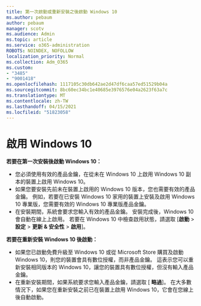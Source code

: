 ```yaml
---
title: 第一次啟動或重新安裝之後啟動 Windows 10
ms.author: pebaum
author: pebaum
manager: scotv
ms.audience: Admin
ms.topic: article
ms.service: o365-administration
ROBOTS: NOINDEX, NOFOLLOW
localization_priority: Normal
ms.collection: Adm_O365
ms.custom:
- "3485"
- "9001418"
ms.openlocfilehash: 1117105c30db642ae2d47df6caa57ed51529b04a
ms.sourcegitcommit: 8bc60ec34bc1e40685e3976576e04a2623f63a7c
ms.translationtype: MT
ms.contentlocale: zh-TW
ms.lasthandoff: 04/15/2021
ms.locfileid: "51823058"
---
```

# <a name="activate-windows-10"></a>啟用 Windows 10

**若要在第一次安裝後啟動 Windows 10：**

- 您必須使用有效的產品金鑰，在從未在 Windows 10 上啟用 Windows 10 副本的裝置上啟用 Windows 10。
- 如果您要安裝先前未在裝置上啟用的 Windows 10 版本，您也需要有效的產品金鑰。 例如，若要在已安裝 Windows 10 家用的裝置上安裝及啟用 Windows 10 專業版，您需要有效的 Windows 10 專業版產品金鑰。
- 在安裝期間，系統會要求您輸入有效的產品金鑰。 安裝完成後，Windows 10 會自動在線上上啟用。 若要在 Windows 10 中檢查啟用狀態，請選取 [**啟動** >  **設定**  >  **更新 & 安全性**  >  **啟用**]。

**若要在重新安裝 Windows 10 後啟動：**

- 如果您已啟動免費升級至 Windows 10 或從 Microsoft Store 購買及啟動 Windows 10，則您的裝置會具有數位授權，而非產品金鑰。 這表示您可以重新安裝相同版本的 Windows 10，讓您的裝置具有數位授權，但沒有輸入產品金鑰。
- 在重新安裝期間，如果系統要求您輸入產品金鑰，請選取 [ **略過**]。 在大多數情況下，如果您在重新安裝之前已在裝置上啟用 Windows 10，它會在您線上後自動啟動。
